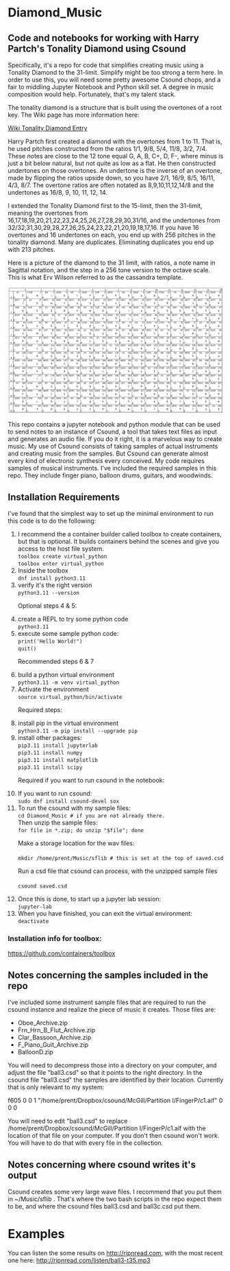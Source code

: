 # Diamond_Music
## Code and notebooks for working with Harry Partch's Tonality Diamond using Csound

Specifically, it's a repo for code that simplifies creating music using a Tonality Diamond to the 31-limit. Simplify might be too strong a term here. In order to use this, you will need some pretty awesome Csound chops, and a fair to middling Jupyter Notebook and Python skill set. A degree in music composition would help. Fortunately, that's my talent stack. 

The tonality diamond is a structure that is built using the overtones of a root key. The Wiki page has more information here: 

[Wiki Tonality Diamond Entry](https://en.wikipedia.org/wiki/Tonality_diamond)

Harry Partch first created a diamond with the overtones from 1 to 11. That is, he used pitches constructed from the ratios 1/1, 9/8, 5/4, 11/8, 3/2, 7/4. These notes are close to the 12 tone equal G, A, B, C+, D, F-, where minus is just a bit below natural, but not quite as low as a flat. He then constructed undertones on those overtones. An undertone is the inverse of an overtone, made by flipping the ratios upside down, so you have 2/1, 16/9, 8/5, 16/11, 4/3, 8/7. The overtone ratios are often notated as 8,9,10,11,12,14/8 and the undertones as 16/8, 9, 10, 11, 12, 14. 

I extended the Tonality Diamond first to the 15-limit, then the 31-limit, meaning the overtones from 16,17,18,19,20,21,22,23,24,25,26,27,28,29,30,31/16, and the undertones from 32/32,31,30,29,28,27,26,25,24,23,22,21,20,19,18,17,16.
If you have 16 overtones and 16 undertones on each, you end up with 256 pitches in the tonality diamond. Many are duplicates. Eliminating duplicates you end up with 213 pitches.

Here is a picture of the diamond to the 31 limit, with ratios, a note name in Sagittal notation, and the step in a 256 tone version to the octave scale. This is what Erv Wilson referred to as the cassandra template. 

![Diamond_31-limit](31-limit_cassandra.jpg)

This repo contains a jupyter notebook and python module that can be used to send notes to an instance of Csound, a tool that takes text files as input and generates an audio file. If you do it right, it is a marvelous way to create music. My use of Csound consists of taking samples of actual instruments and creating music from the samples. But Csound can generate almost every kind of electronic synthesis every conceived. My code requires samples of musical instruments. I've included the required samples in this repo. They include finger piano, balloon drums, guitars, and woodwinds.

## Installation Requirements 

I've found that the simplest way to set up the minimal environment to run this code is to do the following:
<ol>
<li>I recommend the a container builder called toolbox to create containers, but that is optional. It builds containers behind the scenes and give you access to the host file system.
  
<code>  
toolbox create virtual_python
toolbox enter virtual_python
</code>
</li>
          
<li>Inside the toolbox 
  
<code>  
dnf install python3.11
</code>        
</li>
       
<li>verify it's the right version
  
<code>   
python3.11 --version
</code>
</li>
             
Optional steps 4 & 5:             
<li>create a REPL to try some python code 
  
<code>  
python3.11
</code>
</li>
              
<li>execute some sample python code:
  
<code>  
print('Hello World!")
quit()
</code>
</li>

Recommended steps 6 & 7
<li>build a python virtual environment
<code>    
python3.11 -m venv virtual_python
</code>
</li>
        
<li>Activate the environment
  
<code>   
source virtual_python/bin/activate
</code>
</li>
        
Required steps:           
<li>install pip in the virtual environment     
          
<code>    
python3.11 -m pip install --upgrade pip
</code>
</li>
              
<li>install other packages:
<code>   
pip3.11 install jupyterlab
pip3.11 install numpy 
pip3.11 install matplotlib
pip3.11 install scipy
</code>
</li>
       
Required if you want to run csound in the notebook:
<li>If you want to run csound:
  
<code>  
sudo dnf install csound-devel sox
</code>
</li>
       
<li>To run the csound with my sample files:
  
<code>  
cd Diamond_Music # if you are not already there.
</code>
Then unzip the sample files:
  
<code>  
for file in *.zip; do unzip "$file"; done
</code>
  
Make a storage location for the wav files:
<code>  
mkdir /home/prent/Music/sflib # this is set at the top of saved.csd 
</code>
  
Run a csd file that csound can process, with the unzipped sample files
<code>  
csound saved.csd
</code>
</li>
  
<li>Once this is done, to start up a jupyter lab session:
  
<code>  
jupyter-lab
</code>
</li>

<li>When you have finished, you can exit the virtual environment:
  
<code>  
deactivate
</code>
</li>

</ol>

### Installation info for toolbox:
https://github.com/containers/toolbox            

## Notes concerning the samples included in the repo

I've included some instrument sample files that are required to run the csound instance and realize the piece of music it creates. Those files are:

-   Oboe_Archive.zip
-   Frn_Hrn_B_Flut_Archive.zip
-   Clar_Bassoon_Archive.zip
-   F_Piano_Guit_Archive.zip
-   BalloonD.zip

You will need to decompress those into a directory on your computer, and adjust the file "ball3.csd" so that it points to the right directory. In the csound file "ball3.csd" the samples are identified by their location. Currently that is only relevant to my system:

f605 0 0 1 "/home/prent/Dropbox/csound/McGill/Partition I/FingerP/c1.aif" 0 0 0

You will need to edit "ball3.csd" to replace /home/prent/Dropbox/csound/McGill/Partition I/FingerP/c1.aif with the location of that file on your computer. If you don't then csound won't work. You will have to do that with every file in the collection. 

## Notes concerning where csound writes it's output 
Csound creates some very large wave files. I recommend that you put them in  ~/Music/sflib . That's where the two bash scripts in the repo expect them to be, and where the csound files ball3.csd and ball3c.csd put them.

# Examples 
You can listen the some results on http://ripnread.com, with the most recent one here: http://ripnread.com/listen/ball3-t35.mp3
